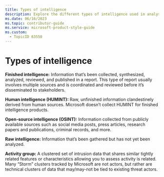 ```yaml
---
title: Types of intelligence
description: Explore the different types of intelligence used in analysis and reporting, including finished intelligence, human intelligence, open-source intelligence, and raw intelligence. Understand how these categories contribute to comprehensive intelligence assessments.
ms.date: 06/16/2023
ms.topic: contributor-guide
ms.service: microsoft-product-style-guide
ms.custom:
  - TopicID 63550
---
```



# Types of intelligence

**Finished intelligence:** Information that’s been collected, synthesized, analyzed, reviewed, and published in a report. This type of report usually involves multiple sources and is coordinated and reviewed before it’s disseminated to stakeholders.  

**Human intelligence (HUMINT):** Raw, unfinished information clandestinely derived from human sources. Microsoft doesn’t collect HUMINT for finished intelligence products.  

**Open-source intelligence (OSINT):** Information collected from publicly available sources such as social media posts, press articles, research papers and publications, criminal records, and more.  

**Raw intelligence:** Information that’s been gathered but has not yet been analyzed.  

**Activity group:** A clustered set of intrusion data that shares similar tightly related features or characteristics allowing you to assess activity is related. Many “Storm” clusters tracked by Microsoft are not actors, but rather are technical clusters of data that may/may-not be tied to existing threat actors.  